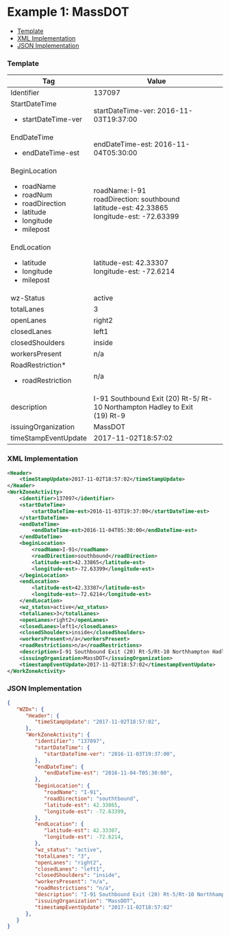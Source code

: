 # Example 1: MassDOT 

- [Template](#template)
- [XML Implementation](#xml-implementation)
- [JSON Implementation](#json-implementation)

### Template
Tag | Value
--- | -----
Identifier | 137097
StartDateTime<ul><li>startDateTime-ver</li></ul> | startDateTime-ver: 2016-11-03T19:37:00
EndDateTime<ul><li>endDateTime-est</li></ul> | endDateTime-est: 2016-11-04T05:30:00
BeginLocation<ul><li>roadName</li><li>roadNum</li><li>roadDirection</li><li>latitude</li><li>longitude</li><li>milepost</li></ul> | roadName: I-91<br>roadDirection: southbound<br>latitude-est: 42.33865<br>longitude-est: -72.63399
EndLocation<ul><li>latitude</li><li>longitude</li><li>milepost</li></ul> | latitude-est: 42.33307<br>longitude-est: -72.6214
wz-Status | active
totalLanes | 3
openLanes | right2
closedLanes | left1
closedShoulders | inside
workersPresent | n/a
RoadRestriction*<ul><li>roadRestriction</li></ul> | n/a
description | I-91 Southbound   Exit (20) Rt-5/ Rt-10 Northampton Hadley to Exit<br>(19) Rt-9
issuingOrganization | MassDOT
timeStampEventUpdate | 2017-11-02T18:57:02

### XML Implementation
```xml
<Header>
	<timeStampUpdate>2017-11-02T18:57:02</timeStampUpdate>
</Header>
<WorkZoneActivity>
	<identifier>137097</identifier>
	<startDateTime>
		<startDateTime-est>2016-11-03T19:37:00</startDateTime-est>
	</startDateTime>
	<endDateTime>
		<endDateTime-est>2016-11-04T05:30:00</endDateTime-est>
	</endDateTime>
	<beginLocation>
		<roadName>I-91</roadName>
		<roadDirection>southbound</roadDirection>
		<latitude-est>42.33865</latitude-est>
		<longitude-est>-72.63399</longitude-est>
	</beginLocation>
	<endLocation>
		<latitude-est>42.33307</latitude-est>
		<longitude-est>-72.6214</longitude-est>
	</endLocation>
	<wz_status>active</wz_status>
	<totalLanes>3</totalLanes>
	<openLanes>right2</openLanes>
	<closedLanes>left1</closedLanes>
	<closedShoulders>inside</closedShoulders>
	<workersPresent>n/a</workersPresent>
	<roadRestrictions>n/a</roadRestrictions>
	<description>I-91 Southbound Exit (20) Rt-5/Rt-10 Northhampton Hadley to Exit (19) Rt-9</description>
	<issuingOrganization>MassDOT</issuingOrganization>
	<timestampEventUpdate>2017-11-02T18:57:02</timestampEventUpdate>
</WorkZoneActivity>
```

### JSON Implementation
```json
{
   "WZDx": {
      "Header": {
         "timeStampUpdate": "2017-11-02T18:57:02",
      },
      "WorkZoneActivity": {
         "identifier": "137097",
         "startDateTime": {
            "startDateTime-ver": "2016-11-03T19:37:00",
         },
         "endDateTime": {
            "endDateTime-est": "2016-11-04-T05:30:00",
         },
         "beginLocation": {
            "roadName": "I-91",
            "roadDirection": "southtbound",
            "latitude-est": 42.33865,
            "longitude-est": -72.63399,
         },
         "endLocation": {
            "latitude-est": 42.33307,
            "longitude-est": -72.6214,
         },
         "wz_status": "active",
         "totalLanes": "3",
         "openLanes": "right2",
         "closedLanes": "left1",
         "closedShoulders": "inside",
         "workersPresent": "n/a",
         "roadRestrictions": "n/a",
         "description": "I-91 Southbound Exit (20) Rt-5/Rt-10 Northhampton Hadley to Exit (19) Rt-9",
         "issuingOrganization": "MassDOT",
         "timestampEventUpdate": "2017-11-02T18:57:02"
      },
   }
}
```
